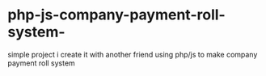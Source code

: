 # php-js-company-payment-roll-system-
simple project i create it with another friend using php/js to make company payment roll system

